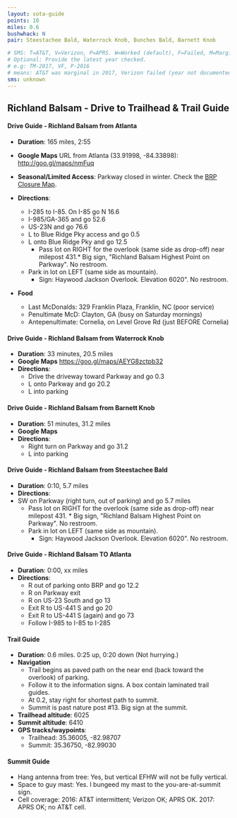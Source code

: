 ```yaml
---
layout: sota-guide
points: 10
miles: 0.6
bushwhack: N
pair: Steestachee Bald, Waterrock Knob, Bunches Bald, Barnett Knob

# SMS: T=AT&T, V=Verizon, P=APRS. W=Worked (default), F=Failed, M=Marginal (some failed).
# Optional: Provide the latest year checked.
# e.g: TM-2017, VF, P-2016
# means: AT&T was marginal in 2017, Verizon failed (year not documented), APRS worked in 2016.
sms: unknown
---
```


Richland Balsam - Drive to Trailhead & Trail Guide
-------------------------------------------------

#### Drive Guide - Richland Balsam from Atlanta

* **Duration**: 165 miles, 2:55
* **Google Maps** URL from Atlanta (33.91998, -84.33898): http://goo.gl/maps/nmFuq
* **Seasonal/Limited Access**: Parkway closed in winter.  Check the [BRP Closure Map](http://www.nps.gov/maps/blri/road-closures/).

* **Directions**:
    * I-285 to I-85. On I-85 go N 16.6
    * I-985/GA-365 and go 52.6
    * US-23N and go 76.6
    * L to Blue Ridge Pky access and go 0.5
    * L onto Blue Ridge Pky and go 12.5
       * Pass lot on RIGHT for the overlook (same side as drop-off) near milepost 431.* Big sign, "Richland Balsam Highest Point on Parkway". No restroom.
    * Park in lot on LEFT (same side as mountain). 
        * Sign: Haywood Jackson Overlook. Elevation 6020".  No restroom.
* **Food**
    * Last McDonalds: 329 Franklin Plaza, Franklin, NC (poor service)
    * Penultimate McD: Clayton, GA (busy on Saturday mornings)
    * Antepenultimate: Cornelia, on Level Grove Rd (just BEFORE Cornelia)

#### Drive Guide - Richland Balsam from Waterrock Knob
* **Duration**: 33 minutes, 20.5 miles
* **Google Maps** https://goo.gl/maps/AEYG8zctpb32
* **Directions**:
    * Drive the driveway toward Parkway and go 0.3
    * L onto Parkway and go 20.2
    * L into parking

#### Drive Guide - Richland Balsam from Barnett Knob
* **Duration**: 51 minutes, 31.2 miles
* **Google Maps** 
* **Directions**:
    * Right turn on Parkway and go 31.2
    * L into parking

#### Drive Guide - Richland Balsam from Steestachee Bald

* **Duration**: 0:10, 5.7 miles
* **Directions**:
 * SW on Parkway (right turn, out of parking) and go 5.7 miles
   * Pass lot on RIGHT for the overlook (same side as drop-off) near milepost 431.		* Big sign, "Richland Balsam Highest Point on Parkway". No restroom.
   * Park in lot on LEFT (same side as mountain). 
       * Sign: Haywood Jackson Overlook. Elevation 6020".  No restroom.

#### Drive Guide - Richland Balsam TO Atlanta

* **Duration**: 0:00, xx miles
* **Directions**:
    * R out of parking onto BRP and go 12.2
    * R on Parkway exit
    * R on US-23 South and go 13
    * Exit R to US-441 S and go 20
    * Exit R to US-441 S (again) and go 73
    * Follow I-985 to I-85 to I-285

#### Trail Guide

* **Duration**: 0.6 miles.  0:25 up, 0:20 down (Not hurrying.)
* **Navigation**
    * Trail begins as paved path on the near end (back toward the overlook) of parking.
    * Follow it to the information signs. A box contain laminated trail guides.
    * At 0.2, stay right for shortest path to summit.
    * Summit is past nature post #13.  Big sign at the summit.
* **Trailhead altitude**: 6025
* **Summit altitude**: 6410
* **GPS tracks/waypoints**:
    * Trailhead: 35.36005, -82.98707
    * Summit: 35.36750, -82.99030

#### Summit Guide

* Hang antenna from tree: Yes, but vertical EFHW will not be fully vertical.
* Space to guy mast: Yes.  I bungeed my mast to the you-are-at-summit sign.
* Cell coverage: 2016: AT&T intermittent; Verizon OK; APRS OK.  2017: APRS OK; no AT&T cell.
